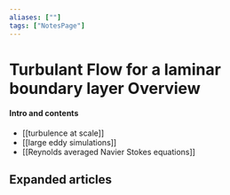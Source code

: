 ```yaml
---
aliases: [""]
tags: ["NotesPage"]
---
```


# Turbulant Flow for a laminar boundary layer Overview

#### Intro and contents
- [[turbulence at scale]]
- [[large eddy simulations]]
- [[Reynolds averaged Navier Stokes equations]]


## Expanded articles
